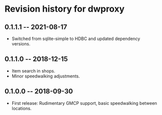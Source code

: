 # Revision history for dwproxy

## 0.1.1.1  -- 2021-08-17

* Switched from sqlite-simple to HDBC and updated dependency versions.


## 0.1.1.0  -- 2018-12-15

* Item search in shops.
* Minor speedwalking adjustments.


## 0.1.0.0  -- 2018-09-30

* First release: Rudimentary GMCP support, basic speedwalking between
  locations.
